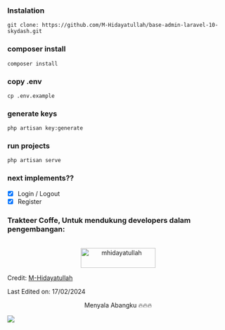 ### Instalation
```
git clone: https://github.com/M-Hidayatullah/base-admin-laravel-10-skydash.git
```

### composer install
```
composer install
```

### copy .env
```
cp .env.example
```

### generate keys
```
php artisan key:generate
```

### run projects
```
php artisan serve
```

### next implements??
- [x] Login / Logout  
- [x] Register

### Trakteer Coffe, Untuk mendukung developers dalam pengembangan:
<p align="center">
<br>
<a href="https://trakteer.id/m_hidayatullah2/link" target="_blank"><img src="https://cdn.buymeacoffee.com/buttons/v2/default-yellow.png" height="45" width="170" alt="mhidayatullah" /></a>
</p>

Credit: [M-Hidayatullah](https://github.com/M-Hidayatullah)

Last Edited on: 17/02/2024
<p align="center">
Menyala Abangku 🔥🔥🔥
</p>
<a href="https://www.youtube.com/channel/UCtCEqyh342MswIXhsF_y76Q"><img src="https://user-images.githubusercontent.com/73097560/115834477-dbab4500-a447-11eb-908a-139a6edaec5c.gif"></a>
